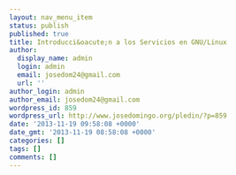 ```yaml
---
layout: nav_menu_item
status: publish
published: true
title: Introducci&oacute;n a los Servicios en GNU/Linux
author:
  display_name: admin
  login: admin
  email: josedom24@gmail.com
  url: ''
author_login: admin
author_email: josedom24@gmail.com
wordpress_id: 859
wordpress_url: http://www.josedomingo.org/pledin/?p=859
date: '2013-11-19 09:58:08 +0000'
date_gmt: '2013-11-19 08:58:08 +0000'
categories: []
tags: []
comments: []
---
```


